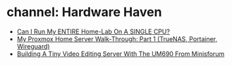 # channel: Hardware Haven
- [Can I Run My ENTIRE Home-Lab On A SINGLE CPU?](https://youtu.be/VjYCuKzyKuk)
- [My Proxmox Home Server Walk-Through: Part 1 (TrueNAS, Portainer, Wireguard)](https://youtu.be/_sfddZHhOj4)
- [Building A Tiny Video Editing Server With The UM690 From Minisforum](https://youtu.be/3sz7Lw04sy4)
